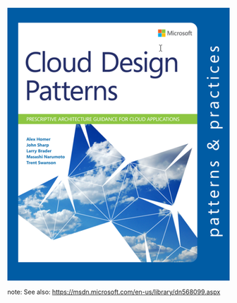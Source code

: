 ![Cloud Design Patterns Book](../resources/images/cloud-design-patterns-book.png)

note:
See also: <https://msdn.microsoft.com/en-us/library/dn568099.aspx>

